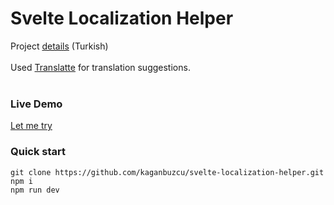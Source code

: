 # Svelte Localization Helper

Project [details](https://github.com/kaganbuzcu/okr-markdown) (Turkish)
<br />
<br />
Used [Translatte](https://github.com/extensionsapp/translatte) for translation suggestions.
<br />
<br />

### Live Demo
[Let me try](https://svelte-localization-helper.vercel.app/)

### Quick start
```
git clone https://github.com/kaganbuzcu/svelte-localization-helper.git
npm i
npm run dev
```